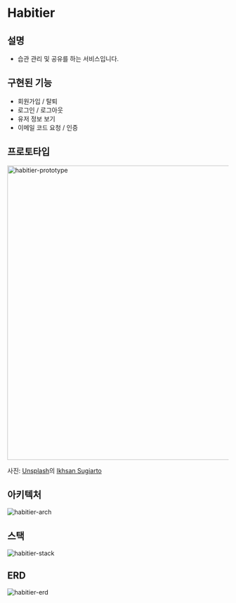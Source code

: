 # Habitier

## 설명
- 습관 관리 및 공유를 하는 서비스입니다.

## 구현된 기능
- 회원가입 / 탈퇴
- 로그인 / 로그아웃
- 유저 정보 보기
- 이메일 코드 요청 / 인증

## 프로토타입
<img width="671" alt="habitier-prototype" src="https://user-images.githubusercontent.com/59021306/225210486-242a1425-8278-4896-b5ad-348ba779b3aa.png">

사진: [Unsplash](https://unsplash.com/ko/%EC%82%AC%EC%A7%84/dpk17SKcGkc?utm_source=unsplash&utm_medium=referral&utm_content=creditCopyText)의 [Ikhsan Sugiarto](https://unsplash.com/ko/@sanengineer?utm_source=unsplash&utm_medium=referral&utm_content=creditCopyText)

## 아키텍처
![habitier-arch](https://user-images.githubusercontent.com/59021306/225211325-87a5d17c-ab2c-4a45-953a-345f3880927f.jpg)

## 스택
![habitier-stack](https://user-images.githubusercontent.com/59021306/225215856-9c3fbd4d-9a62-4234-b5bd-7f09d39d627f.jpg)

## ERD
![habitier-erd](https://user-images.githubusercontent.com/59021306/225216546-5cfa74e8-ff42-469a-9a0a-60de1747d32f.jpg)
